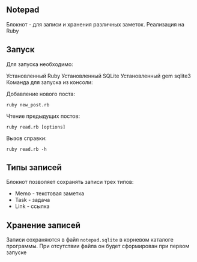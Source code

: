 ## Notepad
Блокнот  - для записи и хранения различных заметок. Реализация на Ruby

## Запуск
Для запуска необходимо:

Установленный Ruby
Установленный SQLite
Установленный gem sqlite3
Команда для запуска из консоли:

Добавление нового поста:
```
ruby new_post.rb
```
Чтение предыдущих постов:
```
ruby read.rb [options]
```
Вызов справки:
```
ruby read.rb -h
```
## Типы записей
Блокнот позволяет сохранять записи трех типов:

* Memo - текстовая заметка
* Task - задача
* Link - ссылка
## Хранение записей
Записи сохраняются в файл ```notepad.sqlite``` в корневом каталоге программы. При отсутствии файла он будет сформирован при первом запуске
